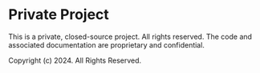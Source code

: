 
# Private Project

This is a private, closed-source project. All rights reserved.
The code and associated documentation are proprietary and confidential.

Copyright (c) 2024. All Rights Reserved.
